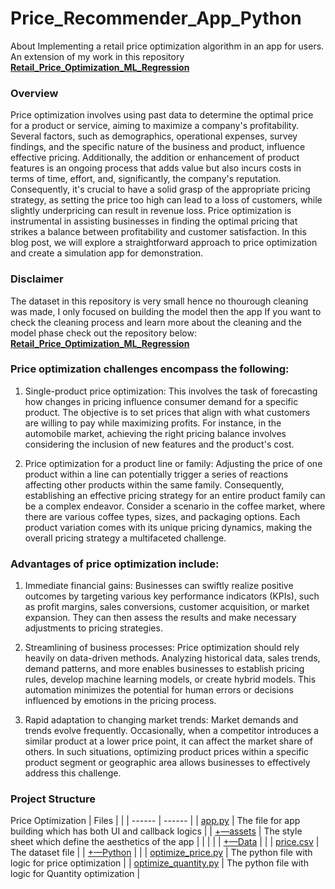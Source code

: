 # Price_Recommender_App_Python
About Implementing a retail price optimization algorithm in an app for users.
An extension of my work in this repository **[Retail_Price_Optimization_ML_Regression](https://github.com/Keshtech2002/Retail_Price_Optimization_ML_Regression)**

### Overview
Price optimization involves using past data to determine the optimal price for a product or service, aiming to maximize a company's profitability. Several factors, such as demographics, operational expenses, survey findings, and the specific nature of the business and product, influence effective pricing. Additionally, the addition or enhancement of product features is an ongoing process that adds value but also incurs costs in terms of time, effort, and, significantly, the company's reputation.
Consequently, it's crucial to have a solid grasp of the appropriate pricing strategy, as setting the price too high can lead to a loss of customers, while slightly underpricing can result in revenue loss. Price optimization is instrumental in assisting businesses in finding the optimal pricing that strikes a balance between profitability and customer satisfaction. In this blog post, we will explore a straightforward approach to price optimization and create a simulation app for demonstration.


### Disclaimer
The dataset in this repository is very small hence no thourough cleaning was made, I only focused on building the model then the app
If you want to check the cleaning process and learn more about the cleaning and the model phase check out the repository below:
**[Retail_Price_Optimization_ML_Regression](https://github.com/Keshtech2002/Retail_Price_Optimization_ML_Regression)**


### Price optimization challenges encompass the following:

1. Single-product price optimization: This involves the task of forecasting how changes in pricing influence consumer demand for a specific product. The objective is to set prices that align with what customers are willing to pay while maximizing profits. For instance, in the automobile market, achieving the right pricing balance involves considering the inclusion of new features and the product's cost.

2. Price optimization for a product line or family: Adjusting the price of one product within a line can potentially trigger a series of reactions affecting other products within the same family. Consequently, establishing an effective pricing strategy for an entire product family can be a complex endeavor. Consider a scenario in the coffee market, where there are various coffee types, sizes, and packaging options. Each product variation comes with its unique pricing dynamics, making the overall pricing strategy a multifaceted challenge.


### Advantages of price optimization include:

1. Immediate financial gains: Businesses can swiftly realize positive outcomes by targeting various key performance indicators (KPIs), such as profit margins, sales conversions, customer acquisition, or market expansion. They can then assess the results and make necessary adjustments to pricing strategies.

2. Streamlining of business processes: Price optimization should rely heavily on data-driven methods. Analyzing historical data, sales trends, demand patterns, and more enables businesses to establish pricing rules, develop machine learning models, or create hybrid models. This automation minimizes the potential for human errors or decisions influenced by emotions in the pricing process.

3. Rapid adaptation to changing market trends: Market demands and trends evolve frequently. Occasionally, when a competitor introduces a similar product at a lower price point, it can affect the market share of others. In such situations, optimizing product prices within a specific product segment or geographic area allows businesses to effectively address this challenge.


### Project Structure

Price Optimization
| Files | |
| ------ | ------ |
| [app.py]() | The file for app building which has both UI and callback logics |
| [+—assets]() | The style sheet which define the aesthetics of the app |
| | |
| [+—Data]() | |
| [price.csv]() | The dataset file |
| [+—Python]() | |
| [optimize_price.py]() | The python file with logic for price optimization |
| [optimize_quantity.py]() | The python file with logic for Quantity optimization |

